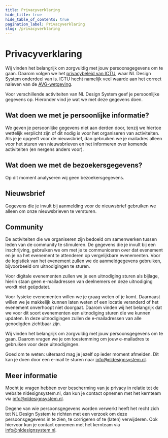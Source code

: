 ```yaml
---
title: Privacyverklaring
hide_title: true
hide_table_of_contents: true
pagination_label: Privacyverklaring
slug: /privacyverklaring
---
```


# Privacyverklaring

Wij vinden het belangrijk om zorgvuldig met jouw persoonsgegevens om te gaan. Daarom volgen we het [privacybeleid van ICTU](https://www.ictu.nl/hoe-bereikt-u-ons/privacy), waar NL Design System onderdeel van is. ICTU hecht namelijk veel waarde aan het correct naleven van de [AVG-wetgeving](https://www.autoriteitpersoonsgegevens.nl/themas/basis-avg/avg-algemeen/de-avg-in-het-kort).

Voor verschillende activiteiten van NL Design System geef je persoonlijke gegevens op. Hieronder vind je wat we met deze gegevens doen.

## Wat doen we met je persoonlijke informatie?

We geven je persoonlijke gegevens niet aan derden door, tenzij we hiertoe wettelijk verplicht zijn of dit nodig is voor het organiseren van activiteiten. Als je je opgeeft voor de nieuwsbrief, dan gebruiken we je mailadres alleen voor het sturen van nieuwsbrieven en het informeren over komende activiteiten (en nergens anders voor).

## Wat doen we met de bezoekersgegevens?

Op dit moment analyseren wij geen bezoekersgegevens.

## Nieuwsbrief

Gegevens die je invult bij aanmelding voor de nieuwsbrief gebruiken we alleen om onze nieuwsbrieven te versturen.

## Community

De activiteiten die we organiseren zijn bedoeld om samenwerken tussen leden van de community te stimuleren. De gegevens die je invult bij een inschrijving, gebruiken we om met je te communiceren over dat evenement en je na het evenement te attenderen op vergelijkbare evenementen. Voor de logistiek van het evenement zullen we de aanmeldgegevens gebruiken, bijvoorbeeld om uitnodigingen te sturen.

Voor digitale evenementen zullen we je een uitnodiging sturen als bijlage, hierin staan geen e-mailadressen van deelnemers en deze uitnodiging wordt niet geüpdatet.

Voor fysieke evenementen willen we je graag weten of je komt. Daarnaast willen we je makkelijk kunnen laten weten of een locatie veranderd of het evenement onverhoopt niet doorgaat. Daarom vinden wij het belangrijk dat we voor dit soort evenementen een uitnodiging sturen die we kunnen updaten. In deze uitnodigingen zullen de e-mailadressen van alle genodigden zichtbaar zijn.

Wij vinden het belangrijk om zorgvuldig met jouw persoonsgegevens om te gaan. Daarom vragen we je om toestemming om jouw e-mailadres te gebruiken voor deze uitnodigingen.

Goed om te weten: uiteraard mag je jezelf op ieder moment afmelden. Dit kan je doen door een e-mail te sturen naar [info@nldesignsystem.nl](mailto:info@nldesignsystem.nl).

## Meer informatie

Mocht je vragen hebben over bescherming van je privacy in relatie tot de website nldesignsystem.nl, dan kun je contact opnemen met het kernteam via [info@nldesignsystem.nl](mailto:info@nldesignsystem.nl).

Degene van wie persoonsgegevens worden verwerkt heeft het recht zich tot NL Design System te richten met een verzoek om deze persoonsgegevens in te zien, te corrigeren of te (laten) verwijderen. Ook hiervoor kun je contact opnemen met het kernteam via [info@nldesignsystem.nl](mailto:info@nldesignsystem.nl).
